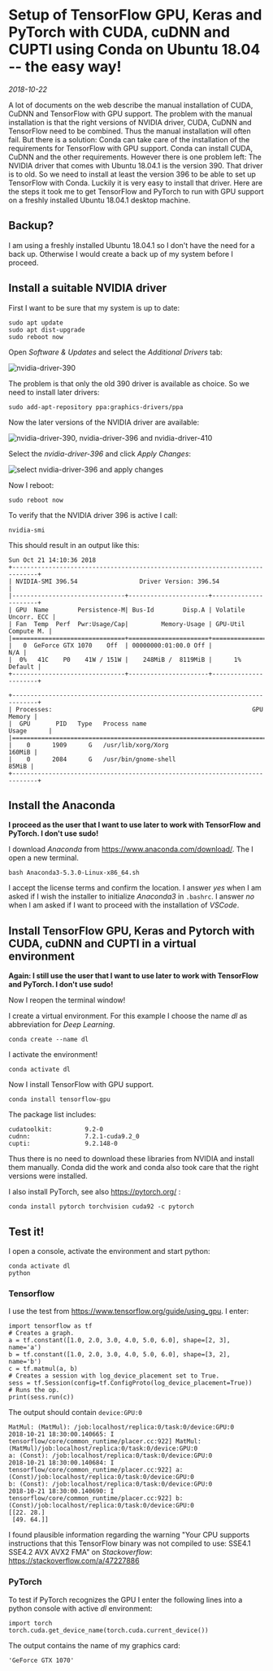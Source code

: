 # Setup of TensorFlow GPU, Keras and PyTorch with CUDA, cuDNN and CUPTI using Conda on Ubuntu 18.04 -- the easy way! #

*2018-10-22*

A lot of documents on the web describe the manual installation of CUDA, CuDNN and TensorFlow with GPU support. The problem with the manual installation is that the right versions of NVIDIA driver, CUDA, CuDNN and TensorFlow need to be combined. Thus the manual installation will often fail. But there is a solution: Conda can take care of the installation of the requirements for TensorFlow with GPU support. Conda can install CUDA, CuDNN and the other requirements. However there is one problem left: The NVIDIA driver that comes with Ubuntu 18.04.1 is the version 390. That driver is to old. So we need to install at least the version 396 to be able to set up TensorFlow with Conda. Luckily it is very easy to install that driver. Here are the steps it took me to get TensorFlow and PyTorch to run with GPU support on a freshly installed Ubuntu 18.04.1 desktop machine.

## Backup? ##
I am using a freshly installed Ubuntu 18.04.1 so I don't have the need for a back up. Otherwise I would create a back up of my system before I proceed.

## Install a suitable NVIDIA driver ##
First I want to be sure that my system is up to date:

```
sudo apt update
sudo apt dist-upgrade
sudo reboot now
```

Open *Software & Updates* and select the *Additional Drivers* tab:

![nvidia-driver-390](img1.png "nvidia-driver-390")

The problem is that only the old 390 driver is available as choice. So we need to install later drivers:
```
sudo add-apt-repository ppa:graphics-drivers/ppa
```

Now the later versions of the NVIDIA driver are available:

![nvidia-driver-390, nvidia-driver-396 and nvidia-driver-410](img2.png "nvidia-driver-390, nvidia-driver-396 and nvidia-driver-410")

Select the *nvidia-driver-396* and click *Apply Changes*:

![select nvidia-driver-396 and apply changes](img3.png "select 'nvidia-driver-396' and click 'Apply Changes'")

Now I reboot:
```
sudo reboot now
```
To verify that the NVIDIA driver 396 is active I call:
```
nvidia-smi
```
This should result in an output like this:
```
Sun Oct 21 14:10:36 2018       
+-----------------------------------------------------------------------------+
| NVIDIA-SMI 396.54                 Driver Version: 396.54                    |
|-------------------------------+----------------------+----------------------+
| GPU  Name        Persistence-M| Bus-Id        Disp.A | Volatile Uncorr. ECC |
| Fan  Temp  Perf  Pwr:Usage/Cap|         Memory-Usage | GPU-Util  Compute M. |
|===============================+======================+======================|
|   0  GeForce GTX 1070    Off  | 00000000:01:00.0 Off |                  N/A |
|  0%   41C    P0    41W / 151W |    248MiB /  8119MiB |      1%      Default |
+-------------------------------+----------------------+----------------------+
                                                                               
+-----------------------------------------------------------------------------+
| Processes:                                                       GPU Memory |
|  GPU       PID   Type   Process name                             Usage      |
|=============================================================================|
|    0      1909      G   /usr/lib/xorg/Xorg                           160MiB |
|    0      2084      G   /usr/bin/gnome-shell                          85MiB |
+-----------------------------------------------------------------------------+
```
## Install the Anaconda ##

**I proceed as the user that I want to use later to work with TensorFlow and PyTorch. I don't use sudo!** 

I download *Anaconda* from https://www.anaconda.com/download/. The I open a new terminal. 

```
bash Anaconda3-5.3.0-Linux-x86_64.sh 
```

I accept the license terms and confirm the location. I answer *yes* when I am asked if I wish the installer to initialize *Anaconda3* in `.bashrc`. I answer *no* when I am asked if I want to proceed with the installation of *VSCode*.

## Install TensorFlow GPU, Keras and Pytorch with CUDA, cuDNN and CUPTI in a virtual environment ##

**Again: I still use the user that I want to use later to work with TensorFlow and PyTorch. I don't use sudo!** 

Now I reopen the terminal window!

I create a virtual environment. For this example I choose the name *dl* as abbreviation for *Deep Learning*.

```
conda create --name dl
```

I activate the environment!

```
conda activate dl
```

Now I install TensorFlow with GPU support.

```
conda install tensorflow-gpu
```

The package list includes:

```
cudatoolkit:         9.2-0                    
cudnn:               7.2.1-cuda9.2_0          
cupti:               9.2.148-0              
```

Thus there is no need to download these libraries from NVIDIA and install them manually. Conda did the work and conda also took care that the right versions were installed.

I also install PyTorch, see also https://pytorch.org/ :

```
conda install pytorch torchvision cuda92 -c pytorch
```
## Test it! ##

I open a console, activate the environment and start python:
```
conda activate dl
python
```
### Tensorflow ###

I use the test from https://www.tensorflow.org/guide/using_gpu. I enter:
```
import tensorflow as tf
# Creates a graph.
a = tf.constant([1.0, 2.0, 3.0, 4.0, 5.0, 6.0], shape=[2, 3], name='a')
b = tf.constant([1.0, 2.0, 3.0, 4.0, 5.0, 6.0], shape=[3, 2], name='b')
c = tf.matmul(a, b)
# Creates a session with log_device_placement set to True.
sess = tf.Session(config=tf.ConfigProto(log_device_placement=True))
# Runs the op.
print(sess.run(c))
```
The output should contain `device:GPU:0`
```
MatMul: (MatMul): /job:localhost/replica:0/task:0/device:GPU:0
2018-10-21 18:30:00.140665: I tensorflow/core/common_runtime/placer.cc:922] MatMul: (MatMul)/job:localhost/replica:0/task:0/device:GPU:0
a: (Const): /job:localhost/replica:0/task:0/device:GPU:0
2018-10-21 18:30:00.140684: I tensorflow/core/common_runtime/placer.cc:922] a: (Const)/job:localhost/replica:0/task:0/device:GPU:0
b: (Const): /job:localhost/replica:0/task:0/device:GPU:0
2018-10-21 18:30:00.140690: I tensorflow/core/common_runtime/placer.cc:922] b: (Const)/job:localhost/replica:0/task:0/device:GPU:0
[[22. 28.]
 [49. 64.]]
```

I found plausible information regarding the warning "Your CPU supports instructions that this TensorFlow binary was not compiled to use: SSE4.1 SSE4.2 AVX AVX2 FMA" on *Stackoverflow*: https://stackoverflow.com/a/47227886

### PyTorch ###
To test if PyTorch recognizes the GPU I enter the following lines into a python console with active *dl* environment:
```
import torch
torch.cuda.get_device_name(torch.cuda.current_device())
```
The output contains the name of my graphics card:
```
'GeForce GTX 1070'
```

